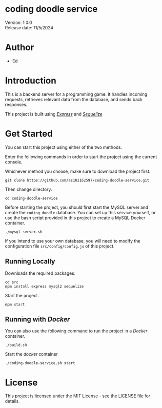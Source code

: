 **coding doodle service**
=========================
Version: 1.0.0\
Release date: 11/5/2024

Author
======
- Ed

Introduction
============
This is a backend server for a programming game. It handles incoming requests, retrieves relevant data from the database, and sends back responses.

This project is built using [*Express*](https://expressjs.com/) and [*Sequelize*](https://sequelize.org/)

Get Started
===========
You can start this project using either of the two methods.

Enter the following commands in order to start the project using the current console.

Whichever method you choose, make sure to download the project first.

    git clone https://github.com/as102162597/coding-doodle-service.git

Then change directory.

    cd coding-doodle-service

Before starting the project, you should first start the MySQL server and create the `coding_doodle` database. You can set up this service yourself, or use the bash script provided in this project to create a MySQL Docker container.

    ./mysql-server.sh

If you intend to use your own database, you will need to modify the configuration file `src/config/config.js` of this project.

## Running Locally

Downloads the required packages.

    cd src
    npm install express mysql2 sequelize

Start the project.

    npm start

## Running with *Docker*
You can also use the following command to run the project in a *Docker* container.

    ./build.sh

Start the *docker* container

    ./coding-doodle-service.sh start

License
=======
This project is licensed under the MIT License - see the [LICENSE](LICENSE) file for details.
